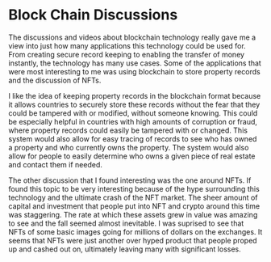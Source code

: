 # Block Chain Discussions
The discussions and videos about blockchain technology really gave me a view into just how many applications this technology could be used for. From creating secure record keeping to enabling the transfer of money instantly, the technology has many use cases.  Some of the applications that were most interesting to me was using blockchain to store property records and the discussion of NFTs. 

I like the idea of keeping property records in the blockchain format because it allows countries to securely store these records without the fear that they could be tampered with or modified, without someone knowing. This could be especially helpful in countries with high amounts of corruption or fraud, where property records could easily be tampered with or changed. This system would also allow for easy tracing of records to see who has owned a property and who currently owns the property. The system would also allow for people to easily determine who owns a given piece of real estate and contact them if needed. 

The other discussion that I found interesting was the one around NFTs. If found this topic to be very interesting because of the hype surrounding this technology and the ultimate crash of the NFT market. The sheer amount of capital and investment that people put into NFT and crypto around this time was staggering. The rate at which these assets grew in value was amazing to see and the fall seemed almost inevitable. I was suprised to see that NFTs of some basic images going for millions of dollars on the exchanges. It seems that NFTs were just another over hyped product that people proped up and cashed out on, ultimately leaving many with significant losses. 
